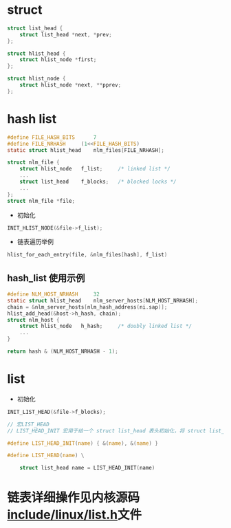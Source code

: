 # struct
```c
struct list_head {
	struct list_head *next, *prev;
};

struct hlist_head {
	struct hlist_node *first;
};

struct hlist_node {
	struct hlist_node *next, **pprev;
};
```
# hash list
```c
#define FILE_HASH_BITS		7
#define FILE_NRHASH		(1<<FILE_HASH_BITS)
static struct hlist_head	nlm_files[FILE_NRHASH];

struct nlm_file {
	struct hlist_node	f_list;		/* linked list */
	...
	struct list_head	f_blocks;	/* blocked locks */
	...
};
struct nlm_file	*file;
```
- 初始化
```c
INIT_HLIST_NODE(&file->f_list);
```
- 链表遍历举例
```c
hlist_for_each_entry(file, &nlm_files[hash], f_list)
```
## hash_list 使用示例
```c
#define NLM_HOST_NRHASH		32
static struct hlist_head	nlm_server_hosts[NLM_HOST_NRHASH];
chain = &nlm_server_hosts[nlm_hash_address(ni.sap)];
hlist_add_head(&host->h_hash, chain);
struct nlm_host {
	struct hlist_node	h_hash;		/* doubly linked list */
	...
}

return hash & (NLM_HOST_NRHASH - 1);
```

# list
- 初始化
```c
INIT_LIST_HEAD(&file->f_blocks);

// 宏LIST_HEAD
// LIST_HEAD_INIT 宏用于给一个 struct list_head 表头初始化，将 struct list_head 的 prev 和 next 成员都指向它自己。

#define LIST_HEAD_INIT(name) { &(name), &(name) }

#define LIST_HEAD(name) \

    struct list_head name = LIST_HEAD_INIT(name)
```
# 链表详细操作见内核源码[include/linux/list.h](https://github.com/torvalds/linux/blob/master/include/linux/list.h)文件
